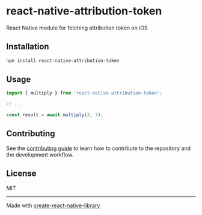 # react-native-attribution-token

React Native module for fetching attribution token on iOS

## Installation

```sh
npm install react-native-attribution-token
```

## Usage


```js
import { multiply } from 'react-native-attribution-token';

// ...

const result = await multiply(3, 7);
```


## Contributing

See the [contributing guide](CONTRIBUTING.md) to learn how to contribute to the repository and the development workflow.

## License

MIT

---

Made with [create-react-native-library](https://github.com/callstack/react-native-builder-bob)

